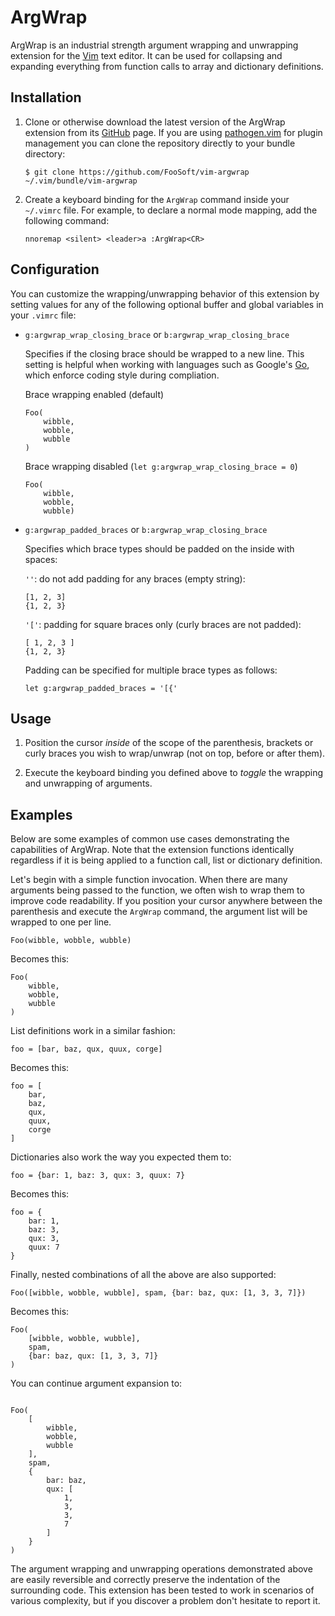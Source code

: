 # ArgWrap #

ArgWrap is an industrial strength argument wrapping and unwrapping extension for the [Vim](http://www.vim.org/) text
editor. It can be used for collapsing and expanding everything from function calls to array and dictionary definitions.

## Installation ##

1.  Clone or otherwise download the latest version of the ArgWrap extension from its
    [GitHub](https://github.com/FooSoft/vim-argwrap) page. If you are using
    [pathogen.vim](https://github.com/tpope/vim-pathogen) for plugin management you can clone the repository directly to
    your bundle directory:

    ```
    $ git clone https://github.com/FooSoft/vim-argwrap ~/.vim/bundle/vim-argwrap
    ```

2.  Create a keyboard binding for the `ArgWrap` command inside your `~/.vimrc` file. For example, to declare a normal
    mode mapping, add the following command:

    ```
    nnoremap <silent> <leader>a :ArgWrap<CR>
    ```

## Configuration ##

You can customize the wrapping/unwrapping behavior of this extension by setting values for any of the following optional
buffer and global variables in your `.vimrc` file:

*   `g:argwrap_wrap_closing_brace` or `b:argwrap_wrap_closing_brace`

    Specifies if the closing brace should be wrapped to a new line. This setting is helpful when working with languages
    such as Google's [Go](https://golang.org/project/), which enforce coding style during compliation.

    Brace wrapping enabled (default)

    ```
    Foo(
        wibble,
        wobble,
        wubble
    )
    ```

    Brace wrapping disabled (`let g:argwrap_wrap_closing_brace = 0`)

    ```
    Foo(
        wibble,
        wobble,
        wubble)
    ```

*   `g:argwrap_padded_braces` or `b:argwrap_wrap_closing_brace`

    Specifies which brace types should be padded on the inside with spaces:

    `''`: do not add padding for any braces (empty string):

    ```
    [1, 2, 3]
    {1, 2, 3}
    ```

    `'['`: padding for square braces only (curly braces are not padded):

    ```
    [ 1, 2, 3 ]
    {1, 2, 3}
    ```

    Padding can be specified for multiple brace types as follows:

    ```
    let g:argwrap_padded_braces = '[{'
    ```

## Usage ##

1.  Position the cursor *inside* of the scope of the parenthesis, brackets or curly braces you wish to wrap/unwrap (not
    on top, before or after them).

2.  Execute the keyboard binding you defined above to *toggle* the wrapping and unwrapping of arguments.

## Examples ##

Below are some examples of common use cases demonstrating the capabilities of ArgWrap. Note that the extension functions
identically regardless if it is being applied to a function call, list or dictionary definition.

Let's begin with a simple function invocation. When there are many arguments being passed to the function, we often wish
to wrap them to improve code readability. If you position your cursor anywhere between the parenthesis and execute the
`ArgWrap` command, the argument list will be wrapped to one per line.

```
Foo(wibble, wobble, wubble)

```

Becomes this:

```
Foo(
    wibble,
    wobble,
    wubble
)

```

List definitions work in a similar fashion:

```
foo = [bar, baz, qux, quux, corge]
```

Becomes this:

```
foo = [
    bar,
    baz,
    qux,
    quux,
    corge
]
```

Dictionaries also work the way you expected them to:

```
foo = {bar: 1, baz: 3, qux: 3, quux: 7}
```

Becomes this:

```
foo = {
    bar: 1,
    baz: 3,
    qux: 3,
    quux: 7
}
```

Finally, nested combinations of all the above are also supported:

```
Foo([wibble, wobble, wubble], spam, {bar: baz, qux: [1, 3, 3, 7]})
```

Becomes this:


```
Foo(
    [wibble, wobble, wubble],
    spam,
    {bar: baz, qux: [1, 3, 3, 7]}
)

```

You can continue argument expansion to:


```

Foo(
    [
        wibble,
        wobble,
        wubble
    ],
    spam,
    {
        bar: baz,
        qux: [
            1,
            3,
            3,
            7
        ]
    }
)

```

The argument wrapping and unwrapping operations demonstrated above are easily reversible and correctly preserve the
indentation of the surrounding code. This extension has been tested to work in scenarios of various complexity, but if
you discover a problem don't hesitate to report it.
